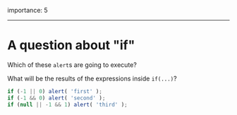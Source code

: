 importance: 5

---

# A question about "if"

Which of these `alert`s are going to execute?

What will be the results of the expressions inside `if(...)`?

```js
if (-1 || 0) alert( 'first' );
if (-1 && 0) alert( 'second' );
if (null || -1 && 1) alert( 'third' );
```

